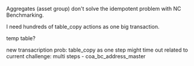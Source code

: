 Aggregates (asset group) don't solve the idempotent problem with NC Benchmarking.

I need hundreds of table_copy actions as one big transaction.

temp table?


new transacription prob: table_copy as one step might time out
related to current challenge: multi steps - coa_bc_address_master